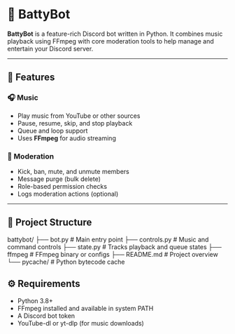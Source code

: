 # 🦇 BattyBot

**BattyBot** is a feature-rich Discord bot written in Python. It combines music playback using FFmpeg with core moderation tools to help manage and entertain your Discord server.

---

## 🎵 Features

### 🎧 Music

- Play music from YouTube or other sources
- Pause, resume, skip, and stop playback
- Queue and loop support
- Uses **FFmpeg** for audio streaming

### 🔨 Moderation

- Kick, ban, mute, and unmute members
- Message purge (bulk delete)
- Role-based permission checks
- Logs moderation actions (optional)

---

## 📂 Project Structure

battybot/
├── bot.py # Main entry point
├── controls.py # Music and command controls
├── state.py # Tracks playback and queue states
├── ffmpeg # FFmpeg binary or configs
├── README.md # Project overview
└── pycache/ # Python bytecode cache

## ⚙️ Requirements

- Python 3.8+
- FFmpeg installed and available in system PATH
- A Discord bot token
- YouTube-dl or yt-dlp (for music downloads)
